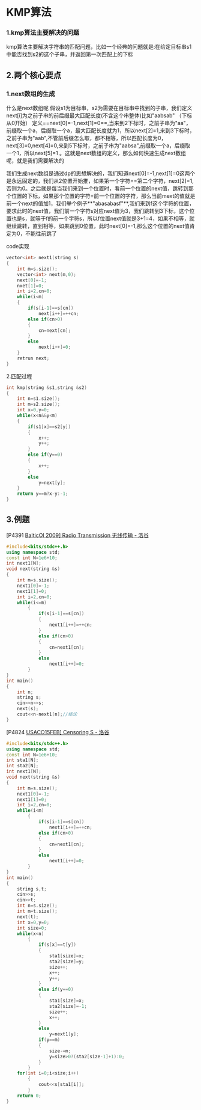 # KMP算法

### 1.kmp算法主要解决的问题

kmp算法主要解决字符串的匹配问题，比如一个经典的问题就是:在给定目标串s1中能否找到s2的这个子串，并返回第一次匹配上的下标

## 2.两个核心要点

### 1.next数组的生成

什么是next数组呢 假设s1为目标串，s2为需要在目标串中找到的子串，我们定义next[i]为之前子串的前后缀最大匹配长度(不含这个串整体)比如"aabsab"  （下标从0开始） 定义==next[0]=-1,next[1]=0==,当来到2下标时，之前子串为"aa"，前缀取一个a，后缀取一个a，最大匹配长度就为1，所以next[2]=1,来到3下标时，之前子串为"aab",不管前后缀怎么取，都不相等，所以匹配长度为0，next[3]=0,next[4]=0,来到5下标时，之前子串为"aabsa",前缀取一个a，后缀取一个1，所以next[5]=1 。这就是next数组的定义，那么如何快速生成next数组呢，就是我们需要解决的

我们生成next数组是通过dp的思想解决的，我们知道next[0]=-1,next[1]=0这两个是永远固定的，我们从2位置开始推，如果第一个字符==第二个字符，next[2]=1,否则为0。之后就是每当我们来到一个位置时，看前一个位置的next值，跳转到那个位置的下标，如果那个位置的字符=前一个位置的字符，那么当前mext的值就是前一个next的值加1，我们举个例子**"abasabasf"**,我们来到f这个字符的位置，要求此时的next值，我们前一个字符s对应next值为3，我们跳转到3下标，这个位置也是s，就等于f的前一个字符s，所以f位置next值就是3+1=4，如果不相等，就继续跳转，直到相等，如果跳到0位置，此时next[0]=-1,那么这个位置的next值肯定为0，不能往前跳了

code实现

```c++
vector<int> next1(string s)
{
    int m=s.size();
    vector<int> next(m,0);
    next[0]=-1;
    nxet[1]=0;
    int i=2,cn=0;
    while(i<m)
    {
        if(s[i-1]==s[cn])
            next[i++]=++cn;
        else if(cn>0)
        {
            cn=next[cn];
        }
        else
            next[i++]=0;
    }
    retrun next;
}
```



2.匹配过程

```c++
int kmp(string &s1,string &s2)
{
    int n=s1.size();
    int m=s2.size();
    int x=0,y=0;
    while(x<n&&y<m)
    {
        if(s1[x]==s2[y])
        {
            x++;
            y++;
        }
        else if(y==0)
        {
            x++;
        }
        else
            y=next[y];
    }
    return y==m?x-y:-1;
}
```

## 3.例题

[P4391 [BalticOI 2009\] Radio Transmission 无线传输 - 洛谷](https://www.luogu.com.cn/problem/P4391)

```c++
#include<bits/stdc++.h>
using namespace std;
const int N=1e6+10;
int next1[N];
void next(string &s)
{
    int m=s.size();
    next1[0]=-1;
    next1[1]=0;
    int i=2,cn=0;
    while(i<=m)
        {
            if(s[i-1]==s[cn])
            {
                next1[i++]=++cn;
            }
            else if(cn>0)
            {
                cn=next1[cn];
            }
            else
                next1[i++]=0;
        }
}
int main()
{
    int n;
    string s;
    cin>>n>>s;
    next(s);
    cout<<n-next1[n];//结论
}
```

[P4824 [USACO15FEB\] Censoring S - 洛谷](https://www.luogu.com.cn/problem/P4824)

```c++
#include<bits/stdc++.h>
using namespace std;
const int N=1e6+10;
int sta1[N];
int sta2[N];
int next1[N];
void next(string &s)
{
    int m=s.size();
    next1[0]=-1;
    next1[1]=0;
    int i=2,cn=0;
    while(i<m)
        {
            if(s[i-1]==s[cn])
                next1[i++]=++cn;
            else if(cn>0)
            {
                cn=next1[cn];
            }
            else
                next1[i++]=0;
        }
}
int main()
{
    string s,t;
    cin>>s;
    cin>>t;
    int n=s.size();
    int m=t.size();
    next(t);
    int x=0,y=0;
    int size=0;
    while(x<n)
        {
            if(s[x]==t[y])
            {
                sta1[size]=x;
                sta2[size]=y;
                size++;
                x++;
                y++;
            }
            else if(y==0)
            {
                sta1[size]=x;
                sta2[size]=-1;
                size++;
                x++;
            }
            else
                y=next1[y];
            if(y==m)
            {
                size-=m;
                y=size>0?(sta2[size-1]+1):0;
            }
        }
    for(int i=0;i<size;i++)
        {
            cout<<s[sta1[i]];
        }
    return 0;
}
```

